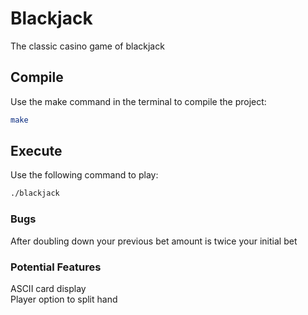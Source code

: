 # Blackjack

The classic casino game of blackjack

## Compile

Use the make command in the terminal to compile the project:

```bash
make
```

## Execute

Use the following command to play:

```bash
./blackjack
```

### Bugs

After doubling down your previous bet amount is twice your initial bet

### Potential Features

ASCII card display  
Player option to split hand
